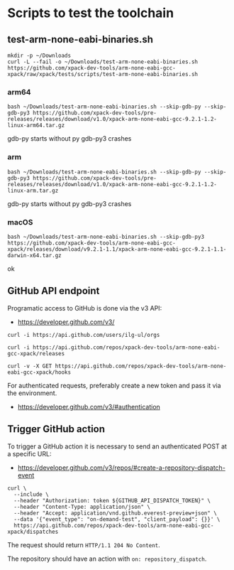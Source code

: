 # Scripts to test the toolchain

## test-arm-none-eabi-binaries.sh

```
mkdir -p ~/Downloads
curl -L --fail -o ~/Downloads/test-arm-none-eabi-binaries.sh https://github.com/xpack-dev-tools/arm-none-eabi-gcc-xpack/raw/xpack/tests/scripts/test-arm-none-eabi-binaries.sh
```

### arm64

```
bash ~/Downloads/test-arm-none-eabi-binaries.sh --skip-gdb-py --skip-gdb-py3 https://github.com/xpack-dev-tools/pre-releases/releases/download/v1.0/xpack-arm-none-eabi-gcc-9.2.1-1.2-linux-arm64.tar.gz
```

gdb-py starts without py
gdb-py3 crashes

### arm

```
bash ~/Downloads/test-arm-none-eabi-binaries.sh --skip-gdb-py --skip-gdb-py3 https://github.com/xpack-dev-tools/pre-releases/releases/download/v1.0/xpack-arm-none-eabi-gcc-9.2.1-1.2-linux-arm.tar.gz
```

gdb-py starts without py
gdb-py3 crashes

### macOS

```
bash ~/Downloads/test-arm-none-eabi-binaries.sh --skip-gdb-py3 https://github.com/xpack-dev-tools/arm-none-eabi-gcc-xpack/releases/download/v9.2.1-1.1/xpack-arm-none-eabi-gcc-9.2.1-1.1-darwin-x64.tar.gz
```

ok

## GitHub API endpoint

Programatic access to GitHub is done via the v3 API:

- https://developer.github.com/v3/

```
curl -i https://api.github.com/users/ilg-ul/orgs

curl -i https://api.github.com/repos/xpack-dev-tools/arm-none-eabi-gcc-xpack/releases

curl -v -X GET https://api.github.com/repos/xpack-dev-tools/arm-none-eabi-gcc-xpack/hooks
```

For authenticated requests, preferably create a new token and pass it
via the environment.

- https://developer.github.com/v3/#authentication

## Trigger GitHub action

To trigger a GitHub action it is necessary to send an authenticated POST
at a specific URL:

- https://developer.github.com/v3/repos/#create-a-repository-dispatch-event

```
curl \
  --include \
  --header "Authorization: token ${GITHUB_API_DISPATCH_TOKEN}" \
  --header "Content-Type: application/json" \
  --header "Accept: application/vnd.github.everest-preview+json" \
  --data '{"event_type": "on-demand-test", "client_payload": {}}' \
  https://api.github.com/repos/xpack-dev-tools/arm-none-eabi-gcc-xpack/dispatches
```

The request should return `HTTP/1.1 204 No Content`.

The repository should have an action with `on: repository_dispatch`.